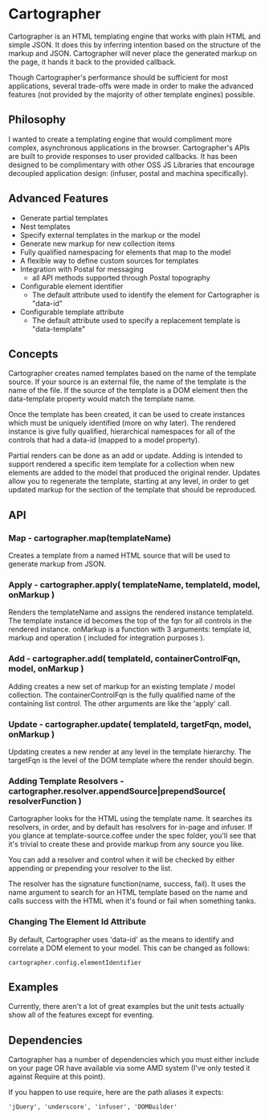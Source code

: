 # Cartographer
Cartographer is an HTML templating engine that works with plain HTML and simple JSON. It does this by inferring intention based on the structure of the markup and JSON. Cartographer will never place the generated markup on the page, it hands it back to the provided callback.

Though Cartographer's performance should be sufficient for most applications, several trade-offs were made in order to make the advanced features (not provided by the majority of other template engines) possible.

## Philosophy
I wanted to create a templating engine that would compliment more complex, asynchronous applications in the browser. Cartographer's APIs are built to provide responses to user provided callbacks. It has been designed to be complimentary with other OSS JS Libraries that encourage decoupled application design: (infuser, postal and machina specifically).

## Advanced Features
* Generate partial templates
* Nest templates
* Specify external templates in the markup or the model
* Generate new markup for new collection items
* Fully qualified namespacing for elements that map to the model
* A flexible way to define custom sources for templates
* Integration with Postal for messaging
	* all API methods supported through Postal topography
* Configurable element identifier
	* The default attribute used to identify the element for Cartographer is "data-id"
* Configurable template attribute
	* The default attribute used to specify a replacement template is "data-template"

## Concepts
Cartographer creates named templates based on the name of the template source. If your source is an external file, the name of the template is the name of the file. If the source of the template is a DOM element then the data-template property would match the template name.

Once the template has been created, it can be used to create instances which must be uniquely identified (more on why later). The rendered instance is give fully qualified, hierarchical namespaces for all of the controls that had a data-id (mapped to a model property).

Partial renders can be done as an add or update. Adding is intended to support rendered a specific item template for a collection when new elements are added to the model that produced the original render. Updates allow you to regenerate the template, starting at any level, in order to get updated markup for the section of the template that should be reproduced.

## API

### Map - cartographer.map(templateName)
Creates a template from a named HTML source that will be used to generate markup from JSON.

### Apply - cartographer.apply( templateName, templateId, model, onMarkup )
Renders the templateName and assigns the rendered instance templateId. The template instance id becomes the top of the fqn for all controls in the rendered instance. onMarkup is a function with 3 arguments: template id, markup and operation ( included for integration purposes ).

### Add - cartographer.add( templateId, containerControlFqn, model, onMarkup )
Adding creates a new set of markup for an existing template / model collection. The containerControlFqn is the fully qualified name of the containing list control. The other arguments are like the 'apply' call.

### Update - cartographer.update( templateId, targetFqn, model, onMarkup )
Updating creates a new render at any level in the template hierarchy. The targetFqn is the level of the DOM template where the render should begin.

### Adding Template Resolvers - cartographer.resolver.appendSource|prependSource( resolverFunction )
Cartographer looks for the HTML using the template name. It searches its resolvers, in order, and by default has resolvers for in-page and infuser. If you glance at template-source.coffee under the spec folder, you'll see that it's trivial to create these and provide markup from any source you like.

You can add a resolver and control when it will be checked by either appending or prepending your resolver to the list.

The resolver has the signature function(name, success, fail). It uses the name argument to search for an HTML template based on the name and calls success with the HTML when it's found or fail when something tanks.

### Changing The Element Id Attribute

By default, Cartographer uses 'data-id' as the means to identify and correlate a DOM element to your model. This can be changed as follows:

	cartographer.config.elementIdentifier

## Examples
Currently, there aren't a lot of great examples but the unit tests actually show all of the features except for eventing.

## Dependencies

Cartographer has a number of dependencies which you must either include on your page OR have available via some AMD system (I've only tested it against Require at this point).

If you happen to use require, here are the path aliases it expects:

	'jQuery', 'underscore', 'infuser', 'DOMBuilder'